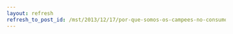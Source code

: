 ```yaml
---
layout: refresh
refresh_to_post_id: /mst/2013/12/17/por-que-somos-os-campees-no-consumo-de-agrotxicos
---
```

